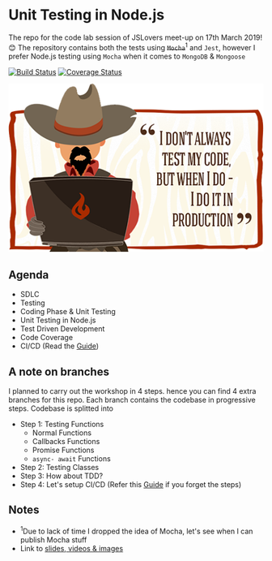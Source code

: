 # Unit Testing in Node.js

The repo for the code lab session of JSLovers meet-up on 17th March 2019! :blush:
The repository contains both the tests using ~~`Mocha`~~<sup>1</sup> and `Jest`, however I prefer Node.js testing using `Mocha` when it comes to `MongoDB` & `Mongoose`

[![Build Status](https://travis-ci.org/ashokdey/nodejs-unit-testing.svg?branch=step-4-ci-cd)](https://travis-ci.org/ashokdey/nodejs-unit-testing) [![Coverage Status](https://coveralls.io/repos/github/ashokdey/nodejs-unit-testing/badge.svg?branch=step-4-ci-cd)](https://coveralls.io/github/ashokdey/nodejs-unit-testing?branch=step-4-ci-cd)

![Intro Image](.github/0.png)

## Agenda

- SDLC
- Testing
- Coding Phase & Unit Testing
- Unit Testing in Node.js
- Test Driven Development
- Code Coverage
- CI/CD (Read the [Guide](Setup-For-CI.md))

## A note on branches

I planned to carry out the workshop in 4 steps. hence you can find 4 extra branches for this repo. Each branch contains the codebase in progressive steps. Codebase is splitted into

- Step 1: Testing Functions
  - Normal Functions
  - Callbacks Functions
  - Promise Functions
  - `async- await` Functions
- Step 2: Testing Classes
- Step 3: How about TDD?
- Step 4: Let's setup CI/CD (Refer this [Guide](Setup-For-CI.md) if you forget the steps)

## Notes

- <sup>1</sup>Due to lack of time I dropped the idea of Mocha, let's see when I can publish Mocha stuff
- Link to [slides, videos & images](https://drive.google.com/open?id=1y6jd2GDOaV2xDRk1y1lQSWF48X0e4pP4)
